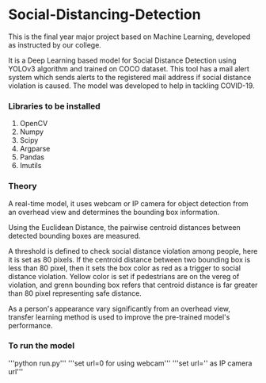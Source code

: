 # Social-Distancing-Detection

This is the final year major project based on Machine Learning, developed as instructed by our college.

It is a Deep Learning based model for Social Distance Detection using YOLOv3 algorithm and trained on COCO dataset. This tool has a mail alert system which sends alerts to the registered mail address if social distance violation is caused. The model was developed to help in tackling COVID-19.

### Libraries to be installed

1. OpenCV
2. Numpy
3. Scipy
4. Argparse
5. Pandas
6. Imutils


### Theory

A real-time model, it uses webcam or IP camera for object detection from an overhead view and determines the bounding box information. 

Using the Euclidean Distance, the pairwise centroid distances between detected bounding boxes are measured.

A threshold is defined to check social distance violation among people, here it is set as 80 pixels. If the centroid distance between two bounding box is less than 80 pixel, then it sets the box color as red as a trigger to social distance violation. Yellow color is set if pedestrians are on the vereg of violation, and grenn bounding box refers that centroid distance is far greater than 80 pixel representing safe distance.

As a person's appearance vary significantly from an overhead view, transfer learning method is used to improve the pre-trained model's performance.


### To run the model

'''python run.py'''
'''set url=0 for using webcam'''
'''set url='' as IP camera url'''
